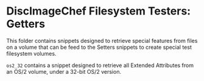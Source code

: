 DiscImageChef Filesystem Testers: Getters
=========================================

This folder contains snippets designed to retrieve special features from files on a volume
that can be feed to the Setters snippets to create special test filesystem volumes.

`os2_32` contains a snippet designed to retrieve all Extended Attributes from an OS/2 volume,
under a 32-bit OS/2 version.